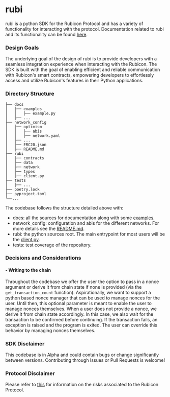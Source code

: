 # rubi

rubi is a python SDK for the Rubicon Protocol and has a variety of functionality for interacting with the protocol.
Documentation related to rubi and its functionality can be found [here](https://rubi.readthedocs.io/en/latest/#).

### Design Goals

The underlying goal of the design of rubi is to provide developers with a seamless integration experience when
interacting with the Rubicon. The SDK is built with the goal of enabling efficient and reliable communication with
Rubicon's smart contracts, empowering developers to effortlessly access and utilize Rubicon's features in their Python
applications.

### Directory Structure

```
├── docs
│   ├── examples
│   │   ├── example.py
│   ├── ...
├── network_config
│   ├── optimism
│   │   ├── abis
│   │   ├── network.yaml
│   ├── ...
│   ├── ERC20.json
│   ├── README.md
├── rubi
│   ├── contracts
│   ├── data
│   ├── network
│   ├── types
│   ├── client.py
├── tests
│   ├── ...
├── poetry.lock
├── pyproject.toml
└──...
```

The codebase follows the structure detailed above with:

- docs: all the sources for documentation along with some [examples](docs/examples/example.py).
- network_config: configuration and abis for the different networks. For more details see
  the [README.md](network_config/README.md).
- rubi: the python sources root. The main entrypoint for most users will be the [client.py](rubi/client.py).
- tests: test coverage of the repository.

### Decisions and Considerations

#### - Writing to the chain

Throughout the codebase we offer the user the option to pass in a nonce argument or derive it from chain state if none
is provided (via the `get_transaction_count` function). Aspirationally, we want to support a python based nonce manager
that can be used to manage nonces for the user. Until then, this optional parameter is meant to enable the user to
manage nonces themselves. When a user does not provide a nonce, we derive it from chain state accordingly. In this case,
we also wait for the transaction to be confirmed before continuing. If the transaction fails, an exception is raised and
the program is exited. The user can override this behavior by managing nonces themselves.

### SDK Disclaimer

This codebase is in Alpha and could contain bugs or change significantly between versions. Contributing through Issues
or Pull Requests is welcome!

### Protocol Disclaimer

Please refer to [this](https://docs.rubicon.finance/protocol/risks) for information on the risks associated to the
Rubicon Protocol.